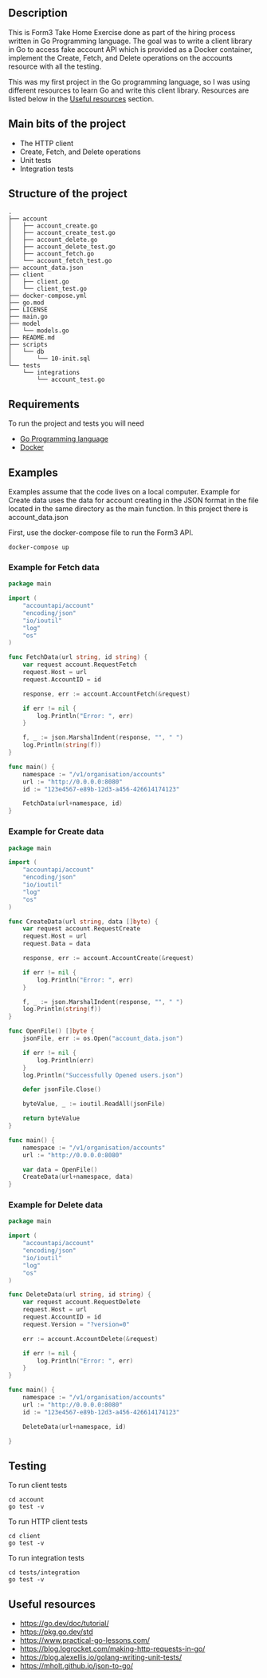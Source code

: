 ## Description
This is Form3 Take Home Exercise done as part of the hiring process written in Go Programming language. The goal was to write a client library in Go to access fake account API which is provided as a Docker container, implement the Create, Fetch, and Delete operations on the accounts resource with all the testing.

This was my first project in the Go programming language, so I was using different resources to learn Go and write this client library. Resources are listed below in the [Useful resources](#useful-resources) section.

## Main bits of the project
* The HTTP client
* Create, Fetch, and Delete operations
* Unit tests
* Integration tests

## Structure of the project
```
.
├── account
│   ├── account_create.go
│   ├── account_create_test.go
│   ├── account_delete.go
│   ├── account_delete_test.go
│   ├── account_fetch.go
│   └── account_fetch_test.go
├── account_data.json
├── client
│   ├── client.go
│   └── client_test.go
├── docker-compose.yml
├── go.mod
├── LICENSE
├── main.go
├── model
│   └── models.go
├── README.md
├── scripts
│   └── db
│       └── 10-init.sql
└── tests
    └── integrations
        └── account_test.go

```

## Requirements
To run the project and tests you will need
* [Go Programming language](https://go.dev/doc/install)
* [Docker](https://www.docker.com/get-started)

## Examples
Examples assume that the code lives on a local computer. Example for Create data uses the data for account creating in the JSON format in the file located in the same directory as the main function. In this project there is account_data.json

First, use the docker-compose file to run the Form3 API.

```
docker-compose up
```

### Example for Fetch data

```Go
package main

import (
	"accountapi/account"
	"encoding/json"
	"io/ioutil"
	"log"
	"os"
)

func FetchData(url string, id string) {
	var request account.RequestFetch
	request.Host = url
	request.AccountID = id

	response, err := account.AccountFetch(&request)

	if err != nil {
		log.Println("Error: ", err)
	}

	f, _ := json.MarshalIndent(response, "", " ")
	log.Println(string(f))
}

func main() {
	namespace := "/v1/organisation/accounts"
	url := "http://0.0.0.0:8080"
	id := "123e4567-e89b-12d3-a456-426614174123"

	FetchData(url+namespace, id)
}
```

### Example for Create data
```Go
package main

import (
	"accountapi/account"
	"encoding/json"
	"io/ioutil"
	"log"
	"os"
)

func CreateData(url string, data []byte) {
	var request account.RequestCreate
	request.Host = url
	request.Data = data

	response, err := account.AccountCreate(&request)

	if err != nil {
		log.Println("Error: ", err)
	}

	f, _ := json.MarshalIndent(response, "", " ")
	log.Println(string(f))
}

func OpenFile() []byte {
	jsonFile, err := os.Open("account_data.json")

	if err != nil {
		log.Println(err)
	}
	log.Println("Successfully Opened users.json")

	defer jsonFile.Close()

	byteValue, _ := ioutil.ReadAll(jsonFile)

	return byteValue
}

func main() {
	namespace := "/v1/organisation/accounts"
	url := "http://0.0.0.0:8080"

	var data = OpenFile()
	CreateData(url+namespace, data)
}
```

### Example for Delete data
```Go
package main

import (
	"accountapi/account"
	"encoding/json"
	"io/ioutil"
	"log"
	"os"
)

func DeleteData(url string, id string) {
	var request account.RequestDelete
	request.Host = url
	request.AccountID = id
	request.Version = "?version=0"

	err := account.AccountDelete(&request)

	if err != nil {
		log.Println("Error: ", err)
	}
}

func main() {
	namespace := "/v1/organisation/accounts"
	url := "http://0.0.0.0:8080"
	id := "123e4567-e89b-12d3-a456-426614174123"

	DeleteData(url+namespace, id)

}
```

## Testing
To run client tests

```
cd account
go test -v
```

To run HTTP client tests

```
cd client
go test -v
```

To run integration tests
```
cd tests/integration
go test -v
```

## Useful resources
* https://go.dev/doc/tutorial/
* https://pkg.go.dev/std
* https://www.practical-go-lessons.com/
* https://blog.logrocket.com/making-http-requests-in-go/
* https://blog.alexellis.io/golang-writing-unit-tests/
* https://mholt.github.io/json-to-go/
